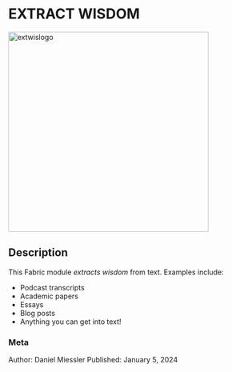 # EXTRACT WISDOM

<img src="https://beehiiv-images-production.s3.amazonaws.com/uploads/asset/file/2012aa7c-a939-4262-9647-7ab614e02601/extwis-logo-miessler.png?t=1704502975" alt="extwislogo" width="400" height="400"/>

## Description

This Fabric module _extracts wisdom_ from text. Examples include:

- Podcast transcripts
- Academic papers
- Essays
- Blog posts
- Anything you can get into text!

### Meta

Author: Daniel Miessler
Published: January 5, 2024
